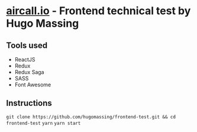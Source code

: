 # [aircall.io](https://aircall.io) - Frontend technical test by Hugo Massing

## Tools used

- ReactJS
- Redux
- Redux Saga
- SASS
- Font Awesome

## Instructions

`git clone https://github.com/hugomassing/frontend-test.git && cd frontend-test`
`yarn`
`yarn start`
